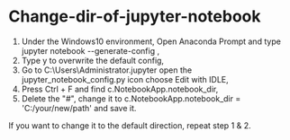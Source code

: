 # Change-dir-of-jupyter-notebook
1. Under the Windows10 environment, Open Anaconda Prompt and type  jupyter notebook --generate-config ,
2. Type  y  to overwrite the default config,
3. Go to  C:\Users\Administrator\.jupyter   open the jupyter_notebook_config.py  icon choose   Edit with IDLE,
4. Press  Ctrl + F  and find  c.NotebookApp.notebook_dir,
5. Delete the "#", change it to  c.NotebookApp.notebook_dir =  'C:/your/new/path'  and save it.

If you want to change it to the default direction, repeat step 1 & 2.
